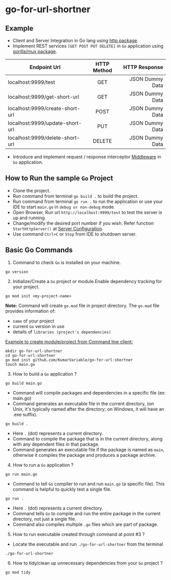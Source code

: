 # go-for-url-shortner

## Example ##
- Client and Server Integration in Go lang using [http package](https://pkg.go.dev/net/http).
- Implement REST services `[GET POST PUT DELETE]` in `Go` application using [gorilla/mux package](https://pkg.go.dev/github.com/gorilla/mux#section-readme).

| Endpoint Url                          |      HTTP Method     |  HTTP Response       |
|---------------------------------------|:--------------------:|---------------------:|
| localhost:9999/test                   |  GET                 | JSON Dummy Data      |
| localhost:9999/get-short-url          |  GET                 | JSON Dummy Data      |
| localhost:9999/create-short-url       |  POST                | JSON Dummy Data      |
| localhost:9999/update-short-url       |  PUT                 | JSON Dummy Data      |
| localhost:9999/delete-short-url       |  DELETE              | JSON Dummy Data      |

- Introduce and implement request / response interceptor [Middleware](https://pkg.go.dev/golang.org/x/pkgsite/internal/middleware) in `Go` application.

## How to Run the sample `Go` Project ##

* Clone the project.
* Run command from terminal `go build .` to build the project. 
* Run command from terminal `go run .` to run the application or use your IDE to start `main.go` in `debug or non-debug` mode. 
* Open Browser, Run url `http://localhost:9999/test` to test the server is up and running.
* Change/modify the desired port number if you wish. Refer function `StartHttpServer()` at [Server Configuration](server/serverConfig.go).
* Use command `Ctrl+C` or `Stop` from IDE to shutdown server.


## Basic Go Commands ##
1. Command to check `Go` is installed on your machine.

```text
go version
```
2. Initialize/Create a `Go` project or module.Enable dependency tracking for your project.

```text
go mod init <my-project-name>
```
<strong>Note:</strong> Command will create `go.mod` file in project directory. The `go.mod` file provides information of:
- `name` of your project
- current `Go` version in use
- details of `libraries (project's dependencies)`

<u>Example to create module/project from Command line client:</u>

```text
mkdir go-for-url-shortner
cd go-for-url-shortner
go mod init github.com/KumarVariable/go-for-url-shortner
touch main.go
```

3. How to build a `Go` application ?

```text
go build main.go
```
- Command will compile packages and dependencies in a specific file (ex: main.go)
- Command generates an executable file in the current directory, (on Unix, it's typically named after the directory; on Windows, it will have an .exe suffix).

```text
go build .
```
- Here `.` (dot) represents a current directory.
- Command to compile the package that is in the current directory, along with any dependent files in that package.
- Command generates an executable file if the package is named as `main`, otherwise it compiles the package and produces a package archive.

4. How to run a `Go` application ?

```text
go run main.go
```
- Command to tell `Go` compiler to run and run `main.go` (a specific file). This command is helpful to quickly test a single file.

```text
go run .
```
- Here `.` (dot) represents a current directory.
- Command tells `Go` to compile and run the entire package in the current directory, not just a single file.
- Command also compiles multiple `.go` files which are part of package.

5. How to run executable created through command at point #3 ?

- Locate the executable and run `./go-for-url-shortner` from the terminal

```text
./go-for-url-shortner
```

6. How to tidy/clean up unnecessary dependencies from your `Go` project ?

```text
go mod tidy
```

